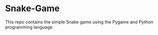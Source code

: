 # Snake-Game
This repo contains the simple Snake game using the Pygame and Python programming language.
